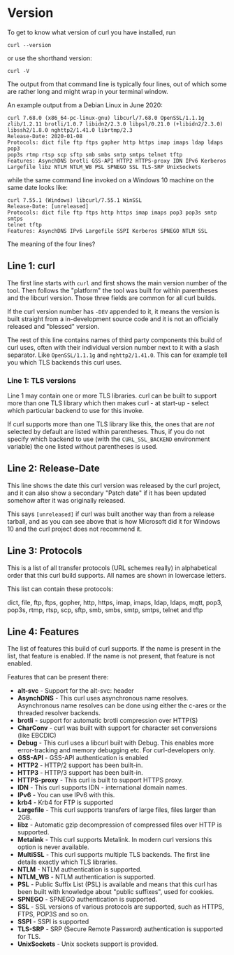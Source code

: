 # Version

To get to know what version of curl you have installed, run

    curl --version

or use the shorthand version:

    curl -V

The output from that command line is typically four lines, out of which some
are rather long and might wrap in your terminal window.

An example output from a Debian Linux in June 2020:

    curl 7.68.0 (x86_64-pc-linux-gnu) libcurl/7.68.0 OpenSSL/1.1.1g
    zlib/1.2.11 brotli/1.0.7 libidn2/2.3.0 libpsl/0.21.0 (+libidn2/2.3.0)
    libssh2/1.8.0 nghttp2/1.41.0 librtmp/2.3
    Release-Date: 2020-01-08
    Protocols: dict file ftp ftps gopher http https imap imaps ldap ldaps pop3
    pop3s rtmp rtsp scp sftp smb smbs smtp smtps telnet tftp 
    Features: AsynchDNS brotli GSS-API HTTP2 HTTPS-proxy IDN IPv6 Kerberos
    Largefile libz NTLM NTLM_WB PSL SPNEGO SSL TLS-SRP UnixSockets

while the same command line invoked on a Windows 10 machine on the same date
looks like:

    curl 7.55.1 (Windows) libcurl/7.55.1 WinSSL
    Release-Date: [unreleased]
    Protocols: dict file ftp ftps http https imap imaps pop3 pop3s smtp smtps
    telnet tftp
    Features: AsynchDNS IPv6 Largefile SSPI Kerberos SPNEGO NTLM SSL
    
The meaning of the four lines?

## Line 1: curl

The first line starts with `curl` and first shows the main version number of
the tool. Then follows the "platform" the tool was built for within
parentheses and the libcurl version. Those three fields are common for all
curl builds.

If the curl version number has `-DEV` appended to it, it means the version is
built straight from a in-development source code and it is not an officially
released and "blessed" version.

The rest of this line contains names of third party components this build of
curl uses, often with their individual version number next to it with a slash
separator. Like `OpenSSL/1.1.1g` and `nghttp2/1.41.0`. This can for example
tell you which TLS backends this curl uses.

### Line 1: TLS versions

Line 1 may contain one or more TLS libraries. curl can be built to support
more than one TLS library which then makes curl - at start-up - select which
particular backend to use for this invoke.

If curl supports more than one TLS library like this, the ones that are *not*
selected by default are listed within parentheses. Thus, if you do not specify
which backend to use (with the `CURL_SSL_BACKEND` environment variable)
the one listed without parentheses is used.

## Line 2: Release-Date

This line shows the date this curl version was released by the curl project,
and it can also show a secondary "Patch date" if it has been updated somehow
after it was originally released.

This says `[unreleased]` if curl was built another way than from a release
tarball, and as you can see above that is how Microsoft did it for Windows 10
and the curl project does not recommend it.

## Line 3: Protocols

This is a list of all transfer protocols (URL schemes really) in alphabetical
order that this curl build supports. All names are shown in lowercase letters.

This list can contain these protocols:

dict, file, ftp, ftps, gopher, http, https, imap, imaps, ldap, ldaps, mqtt,
pop3, pop3s, rtmp, rtsp, scp, sftp, smb, smbs, smtp, smtps, telnet and tftp

## Line 4: Features

The list of features this build of curl supports. If the name is present in
the list, that feature is enabled. If the name is not present, that feature is
not enabled.

Features that can be present there:

 - **alt-svc** - Support for the alt-svc: header
 - **AsynchDNS** - This curl uses asynchronous name resolves. Asynchronous
   name resolves can be done using either the c-ares or the threaded resolver
   backends.
 - **brotli** - support for automatic brotli compression over HTTP(S)
 - **CharConv** - curl was built with support for character set conversions
   (like EBCDIC)
 - **Debug** - This curl uses a libcurl built with Debug. This enables more
   error-tracking and memory debugging etc. For curl-developers only.
 - **GSS-API** - GSS-API authentication is enabled
 - **HTTP2** - HTTP/2 support has been built-in.
 - **HTTP3** - HTTP/3 support has been built-in.
 - **HTTPS-proxy** - This curl is built to support HTTPS proxy.
 - **IDN** - This curl supports IDN - international domain names.
 - **IPv6** - You can use IPv6 with this.
 - **krb4** - Krb4 for FTP is supported
 - **Largefile** - This curl supports transfers of large files, files larger
   than 2GB.
 - **libz** - Automatic gzip decompression of compressed files over HTTP is
   supported.
 - **Metalink** - This curl supports Metalink. In modern curl versions this
   option is never available.
 - **MultiSSL** - This curl supports multiple TLS backends. The first line
    details exactly which TLS libraries.
 - **NTLM** - NTLM authentication is supported.
 - **NTLM_WB** - NTLM authentication is supported.
 - **PSL** - Public Suffix List (PSL) is available and means that this curl has
   been built with knowledge about "public suffixes", used for cookies.
 - **SPNEGO** - SPNEGO authentication is supported.
 - **SSL** - SSL versions of various protocols are supported, such as HTTPS,
   FTPS, POP3S and so on.
 - **SSPI** - SSPI is supported
 - **TLS-SRP** - SRP (Secure Remote Password) authentication is supported for
   TLS.
 - **UnixSockets** - Unix sockets support is provided.
